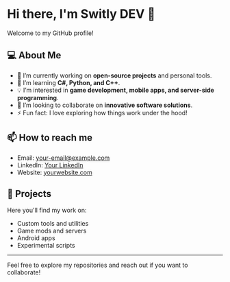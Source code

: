 # Hi there, I'm Switly DEV 👋

Welcome to my GitHub profile!

## 💻 About Me
- 🔭 I’m currently working on **open-source projects** and personal tools.
- 🌱 I’m learning **C#, Python, and C++**.
- 💡 I’m interested in **game development, mobile apps, and server-side programming**.
- 🤝 I’m looking to collaborate on **innovative software solutions**.
- ⚡ Fun fact: I love exploring how things work under the hood!

## 📫 How to reach me
- Email: your-email@example.com
- LinkedIn: [Your LinkedIn](https://www.linkedin.com/in/your-profile)
- Website: [yourwebsite.com](https://yourwebsite.com)

## 🚀 Projects
Here you'll find my work on:
- Custom tools and utilities
- Game mods and servers
- Android apps
- Experimental scripts

---

Feel free to explore my repositories and reach out if you want to collaborate!